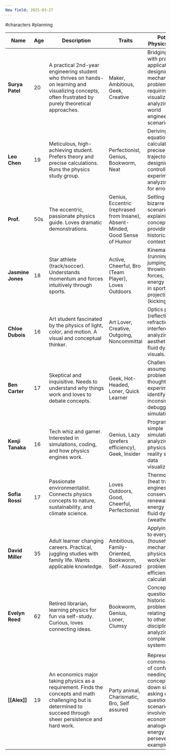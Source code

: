 ```yaml
---
New field: 2025-03-27
---
```

#characters
#planning


| Name              | Age | Description                                                                                                                                                       | Traits                                                                        | Potential Physics Context                                                                                                                                                                        |
| ----------------- | --- | ----------------------------------------------------------------------------------------------------------------------------------------------------------------- | ----------------------------------------------------------------------------- | ------------------------------------------------------------------------------------------------------------------------------------------------------------------------------------------------ |
| **Surya Patel**   | 20  | A practical 2nd-year engineering student who thrives on hands-on learning and visualizing concepts, often frustrated by purely theoretical approaches.            | Maker, Ambitious, Geek, Creative                                              | Bridging theory with practical application, designing/testing mechanisms, problems requiring 3D visualization, analyzing real-world engineering scenarios.                                       |
| **Leo Chen**      | 19  | Meticulous, high-achieving student. Prefers theory and precise calculations. Runs the physics study group.                                                        | Perfectionist, Genius, Bookworm, Neat                                         | Deriving equations, calculating precise trajectories, designing controlled experiments, analyzing data for errors.                                                                               |
| **Prof.**         | 50s | The eccentric, passionate physics guide. Loves dramatic demonstrations.                                                                                           | Genius, Eccentric (rephrased from Insane), Absent-Minded, Good Sense of Humor | Setting up bizarre scenarios, explaining core concepts, providing historical context.                                                                                                            |
| **Jasmine Jones** | 18  | Star athlete (track/soccer). Understands momentum and forces intuitively through sports.                                                                          | Active, Cheerful, Bro (Team Player), Loves Outdoors                           | Kinematics (running, jumping, throwing), forces, collisions, energy transfer in sports, projectile motion (kicking).                                                                             |
| **Chloe Dubois**  | 16  | Art student fascinated by the physics of light, color, and motion. A visual and conceptual thinker.                                                               | Art Lover, Creative, Outgoing, Noncommittal                                   | Optics problems (reflection, refraction), wave interference, analyzing motion aesthetically, fluid dynamics visuals.                                                                             |
| **Ben Carter**    | 17  | Skeptical and inquisitive. Needs to understand _why_ things work and loves to debate concepts.                                                                    | Geek, Hot-Headed, Loner, Quick Learner                                        | Challenging assumptions in problems, thought experiments, identifying inconsistencies, debugging simulations.                                                                                    |
| **Kenji Tanaka**  | 16  | Tech whiz and gamer. Interested in simulations, coding, and how physics engines work.                                                                             | Genius, Lazy (prefers efficiency), Geek, Insider                              | Programming simple simulations, analyzing game physics, virtual reality scenarios, data visualization.                                                                                           |
| **Sofia Rossi**   | 17  | Passionate environmentalist. Connects physics concepts to nature, sustainability, and climate science.                                                            | Loves Outdoors, Good, Cheerful, Perfectionist                                 | Thermodynamics (heat transfer, engines), energy conservation, renewable energy physics, fluid dynamics (weather).                                                                                |
| **David Miller**  | 35  | Adult learner changing careers. Practical, juggling studies with family life. Wants applicable knowledge.                                                         | Ambitious, Family-Oriented, Bookworm, Self-Assured                            | Applying physics to everyday life (household mechanics, car physics), work/energy problems, efficiency calculations.                                                                             |
| **Evelyn Reed**   | 62  | Retired librarian, learning physics for fun via self-study. Curious, loves connecting ideas.                                                                      | Bookworm, Genius, Loner, Clumsy                                               | Conceptual questions, historical physics problems, relating physics to other disciplines, analyzing complex systems.                                                                             |
|                   |     |                                                                                                                                                                   |                                                                               |                                                                                                                                                                                                  |
| **[[Alex]]**      | 19  | An economics major taking physics as a requirement. Finds the concepts and math challenging but is determined to succeed through sheer persistence and hard work. | Party animal, Charismatic, Bro, Self assured                                  | Representing common points of confusion, needing concepts broken down simply, asking clarifying questions, scenarios involving economic analogies (e.g., energy budgets), perseverance examples. |
